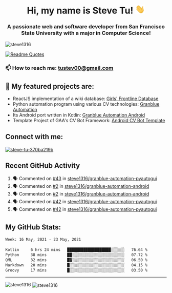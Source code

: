 <h1 align="center">Hi, my name is Steve Tu! <img src="wave.gif" alt="Wave" width="30px" /></h1>
<h3 align="center">A passionate web and software developer from San Francisco State University with a major in Computer Science!</h3>

<p align="left"> <img src="https://komarev.com/ghpvc/?username=steve1316&label=Profile%20views&color=0e75b6&style=flat" alt="steve1316" /> </p>

[![Readme Quotes](https://quotes-github-readme.vercel.app/api?type=horizontal)](https://github.com/piyushsuthar/github-readme-quotes)

### 📫 How to reach me: **tustev00@gmail.com**

## 🔭 My featured projects are:
- ReactJS implementation of a wiki database: [Girls' Frontline Database](https://github.com/steve1316/gfl-database)
- Python automation program using various CV technologies: [Granblue Automation](https://github.com/steve1316/granblue-automation-pyautogui)
- Its Android port written in Kotlin: [Granblue Automation Android](https://github.com/steve1316/granblue-automation-android)
- Template Project of GAA's CV Bot Framework: [Android CV Bot Template](https://github.com/steve1316/android-cv-bot-template)

## Connect with me:

<p align="left">
<a href="https://linkedin.com/in/steve-tu-370ba219b" target="blank"><img align="center" src="https://cdn.jsdelivr.net/npm/simple-icons@3.0.1/icons/linkedin.svg" alt="steve-tu-370ba219b" height="30" width="40" /></a>
</p>

## Recent GitHub Activity

<!--START_SECTION:activity-->
1. 🗣 Commented on [#43](https://github.com/steve1316/granblue-automation-pyautogui/issues/43) in [steve1316/granblue-automation-pyautogui](https://github.com/steve1316/granblue-automation-pyautogui)
2. 🗣 Commented on [#2](https://github.com/steve1316/granblue-automation-android/issues/2) in [steve1316/granblue-automation-android](https://github.com/steve1316/granblue-automation-android)
3. 🗣 Commented on [#2](https://github.com/steve1316/granblue-automation-android/issues/2) in [steve1316/granblue-automation-android](https://github.com/steve1316/granblue-automation-android)
4. 🗣 Commented on [#42](https://github.com/steve1316/granblue-automation-pyautogui/issues/42) in [steve1316/granblue-automation-pyautogui](https://github.com/steve1316/granblue-automation-pyautogui)
5. 🗣 Commented on [#42](https://github.com/steve1316/granblue-automation-pyautogui/issues/42) in [steve1316/granblue-automation-pyautogui](https://github.com/steve1316/granblue-automation-pyautogui)
<!--END_SECTION:activity-->

## My GitHub Stats:

<!--START_SECTION:waka-->
```text
Week: 16 May, 2021 - 23 May, 2021

Kotlin     6 hrs 24 mins   ███████████████████░░░░░░   76.64 % 
Python     38 mins         ██░░░░░░░░░░░░░░░░░░░░░░░   07.72 % 
QML        32 mins         █▓░░░░░░░░░░░░░░░░░░░░░░░   06.50 % 
Markdown   20 mins         █░░░░░░░░░░░░░░░░░░░░░░░░   04.15 % 
Groovy     17 mins         █░░░░░░░░░░░░░░░░░░░░░░░░   03.50 % 
```
<!--END_SECTION:waka-->

---

<p><img align="left" src="https://github-readme-stats.vercel.app/api/top-langs?username=steve1316&show_icons=true&locale=en&layout=compact&theme=radical" alt="steve1316" /></p>

<p>&nbsp;<img align="center" src="https://github-readme-stats.vercel.app/api?username=steve1316&show_icons=true&locale=en&count_private=true&theme=radical" alt="steve1316" /></p>
